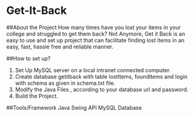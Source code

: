 # Get-It-Back
##About the Project
How many times have you lost your items in your college and struggled to get them back? Not Anymore, Get it Back is an easy to use and set up project
that can facilitate finding lost items in an easy, fast, hassle free and reliable manner.

##How to set up?
1. Set Up MySQL server on a local intranet connected computer.  
2. Create database getitback with table lostItems, foundItems and login with schema as given in schema.txt file.  
3. Modify the Java Files , according to your database url and password.  
4. Build the Project.

##Tools/Framework
Java Swing API
MySQL Database
